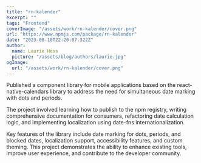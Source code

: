 ```yaml
---
title: "rn-kalender"
excerpt: ""
tags: "Frontend"
coverImage: "/assets/work/rn-kalender/cover.png"
url: "https://www.npmjs.com/package/rn-kalender"
date: "2023-08-10T22:20:07.322Z"
author:
  name: Laurie Hess
  picture: "/assets/blog/authors/laurie.jpg"
ogImage:
  url: "/assets/work/rn-kalender/cover.png"
---
```

Published a component library for mobile applications based on the react-native-calendars library to address the need for simultaneous date marking with dots and periods.

The project involved learning how to publish to the npm registry, writing comprehensive documentation for consumers, refactoring date calculation logic, and implementing localization using date-fns internationalization.

Key features of the library include date marking for dots, periods, and blocked dates, localization support, accessibility features, and custom theming. This project demonstrates the ability to enhance existing tools, improve user experience, and contribute to the developer community.